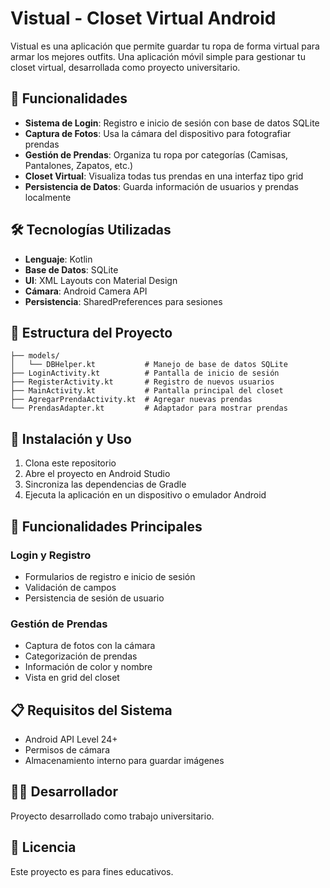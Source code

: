 # Vistual - Closet Virtual Android

Vistual es una aplicación que permite guardar tu ropa de forma virtual para armar los mejores outfits. Una aplicación móvil simple para gestionar tu closet virtual, desarrollada como proyecto universitario.

## 🎯 Funcionalidades

- **Sistema de Login**: Registro e inicio de sesión con base de datos SQLite
- **Captura de Fotos**: Usa la cámara del dispositivo para fotografiar prendas
- **Gestión de Prendas**: Organiza tu ropa por categorías (Camisas, Pantalones, Zapatos, etc.)
- **Closet Virtual**: Visualiza todas tus prendas en una interfaz tipo grid
- **Persistencia de Datos**: Guarda información de usuarios y prendas localmente

## 🛠️ Tecnologías Utilizadas

- **Lenguaje**: Kotlin
- **Base de Datos**: SQLite
- **UI**: XML Layouts con Material Design
- **Cámara**: Android Camera API
- **Persistencia**: SharedPreferences para sesiones

## 📱 Estructura del Proyecto

```
├── models/
│   └── DBHelper.kt           # Manejo de base de datos SQLite
├── LoginActivity.kt          # Pantalla de inicio de sesión
├── RegisterActivity.kt       # Registro de nuevos usuarios
├── MainActivity.kt           # Pantalla principal del closet
├── AgregarPrendaActivity.kt  # Agregar nuevas prendas
└── PrendasAdapter.kt         # Adaptador para mostrar prendas
```

## 🚀 Instalación y Uso

1. Clona este repositorio
2. Abre el proyecto en Android Studio
3. Sincroniza las dependencias de Gradle
4. Ejecuta la aplicación en un dispositivo o emulador Android

## 📄 Funcionalidades Principales

### Login y Registro
- Formularios de registro e inicio de sesión
- Validación de campos
- Persistencia de sesión de usuario

### Gestión de Prendas
- Captura de fotos con la cámara
- Categorización de prendas
- Información de color y nombre
- Vista en grid del closet

## 📋 Requisitos del Sistema

- Android API Level 24+
- Permisos de cámara
- Almacenamiento interno para guardar imágenes

## 👨‍💻 Desarrollador

Proyecto desarrollado como trabajo universitario.

## 📝 Licencia

Este proyecto es para fines educativos.
